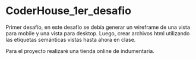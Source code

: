 # CoderHouse_1er_desafio

Primer desafío, en este desafío se debía generar un wireframe de una vista para mobile y una vista para desktop. Luego, crear archivos html utilizando las
etiquetas semánticas vistas hasta ahora en clase.

Para el proyecto realizaré una tienda online de indumentaria.
